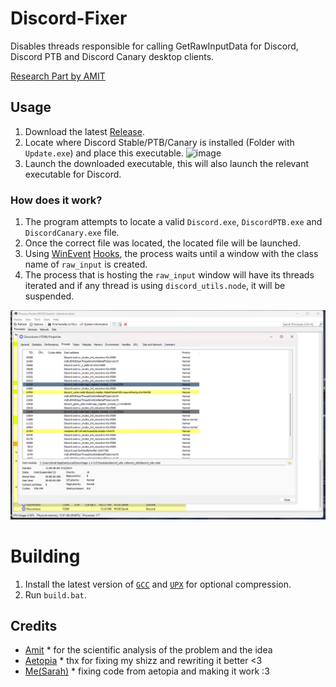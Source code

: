 # Discord-Fixer
Disables threads responsible for calling GetRawInputData for Discord, Discord PTB and Discord Canary desktop clients.

[Research Part by AMIT](https://twitter.com/amitxv/status/1636094504905179138)

## Usage

1. Download the latest [Release](https://github.com/PrincessAkira/Discord-Fixer/releases).
2. Locate where Discord Stable/PTB/Canary is installed (Folder with `Update.exe`) and place this executable.
![image](https://github.com/PrincessAkira/Discord-Fixer/assets/45071533/857bed44-de5c-453f-aa72-51ea0cd0c91b)
3. Launch the downloaded executable, this will also launch the relevant executable for Discord.

### How does it work?
1. The program attempts to locate a valid `Discord.exe`, `DiscordPTB.exe` and `DiscordCanary.exe` file.
2. Once the correct file was located, the located file will be launched.
3. Using [WinEvent](https://learn.microsoft.com/en-us/windows/win32/winauto/what-are-winevents) [Hooks](https://learn.microsoft.com/en-us/windows/win32/api/winuser/nf-winuser-setwineventhook), the process waits until a window with the class name of `raw_input` is created.
4. The process that is hosting the `raw_input` window will have its threads iterated and if any thread is using `discord_utils.node`, it will be suspended.

![alt text](image.png)

# Building
1. Install the latest version of [`GCC`](https://winlibs.com/) and [`UPX`](https://upx.github.io/) for optional compression.
2. Run `build.bat`.

## Credits

- [Amit](https://twitter.com/amitxv) * for the scientific analysis of the problem and the idea
- [Aetopia](https://github.com/Aetopia) * thx for fixing my shizz and rewriting it better <3
- [Me(Sarah)](https://github.com/PrincessAkira) * fixing code from aetopia and making it work :3
